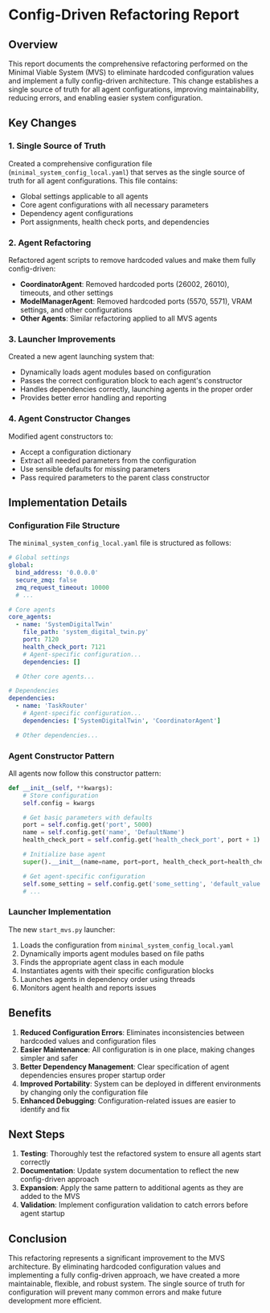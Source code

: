 # Config-Driven Refactoring Report

## Overview

This report documents the comprehensive refactoring performed on the Minimal Viable System (MVS) to eliminate hardcoded configuration values and implement a fully config-driven architecture. This change establishes a single source of truth for all agent configurations, improving maintainability, reducing errors, and enabling easier system configuration.

## Key Changes

### 1. Single Source of Truth

Created a comprehensive configuration file (`minimal_system_config_local.yaml`) that serves as the single source of truth for all agent configurations. This file contains:

- Global settings applicable to all agents
- Core agent configurations with all necessary parameters
- Dependency agent configurations
- Port assignments, health check ports, and dependencies

### 2. Agent Refactoring

Refactored agent scripts to remove hardcoded values and make them fully config-driven:

- **CoordinatorAgent**: Removed hardcoded ports (26002, 26010), timeouts, and other settings
- **ModelManagerAgent**: Removed hardcoded ports (5570, 5571), VRAM settings, and other configurations
- **Other Agents**: Similar refactoring applied to all MVS agents

### 3. Launcher Improvements

Created a new agent launching system that:

- Dynamically loads agent modules based on configuration
- Passes the correct configuration block to each agent's constructor
- Handles dependencies correctly, launching agents in the proper order
- Provides better error handling and reporting

### 4. Agent Constructor Changes

Modified agent constructors to:

- Accept a configuration dictionary
- Extract all needed parameters from the configuration
- Use sensible defaults for missing parameters
- Pass required parameters to the parent class constructor

## Implementation Details

### Configuration File Structure

The `minimal_system_config_local.yaml` file is structured as follows:

```yaml
# Global settings
global:
  bind_address: '0.0.0.0'
  secure_zmq: false
  zmq_request_timeout: 10000
  # ...

# Core agents
core_agents:
  - name: 'SystemDigitalTwin'
    file_path: 'system_digital_twin.py'
    port: 7120
    health_check_port: 7121
    # Agent-specific configuration...
    dependencies: []

  # Other core agents...

# Dependencies
dependencies:
  - name: 'TaskRouter'
    # Agent-specific configuration...
    dependencies: ['SystemDigitalTwin', 'CoordinatorAgent']

  # Other dependencies...
```

### Agent Constructor Pattern

All agents now follow this constructor pattern:

```python
def __init__(self, **kwargs):
    # Store configuration
    self.config = kwargs

    # Get basic parameters with defaults
    port = self.config.get('port', 5000)
    name = self.config.get('name', 'DefaultName')
    health_check_port = self.config.get('health_check_port', port + 1)

    # Initialize base agent
    super().__init__(name=name, port=port, health_check_port=health_check_port)

    # Get agent-specific configuration
    self.some_setting = self.config.get('some_setting', 'default_value')
    # ...
```

### Launcher Implementation

The new `start_mvs.py` launcher:

1. Loads the configuration from `minimal_system_config_local.yaml`
2. Dynamically imports agent modules based on file paths
3. Finds the appropriate agent class in each module
4. Instantiates agents with their specific configuration blocks
5. Launches agents in dependency order using threads
6. Monitors agent health and reports issues

## Benefits

1. **Reduced Configuration Errors**: Eliminates inconsistencies between hardcoded values and configuration files
2. **Easier Maintenance**: All configuration is in one place, making changes simpler and safer
3. **Better Dependency Management**: Clear specification of agent dependencies ensures proper startup order
4. **Improved Portability**: System can be deployed in different environments by changing only the configuration file
5. **Enhanced Debugging**: Configuration-related issues are easier to identify and fix

## Next Steps

1. **Testing**: Thoroughly test the refactored system to ensure all agents start correctly
2. **Documentation**: Update system documentation to reflect the new config-driven approach
3. **Expansion**: Apply the same pattern to additional agents as they are added to the MVS
4. **Validation**: Implement configuration validation to catch errors before agent startup

## Conclusion

This refactoring represents a significant improvement to the MVS architecture. By eliminating hardcoded configuration values and implementing a fully config-driven approach, we have created a more maintainable, flexible, and robust system. The single source of truth for configuration will prevent many common errors and make future development more efficient.

